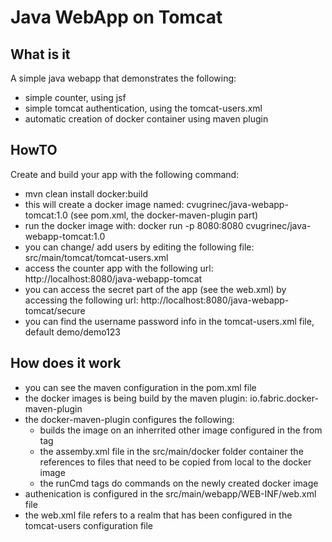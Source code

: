 # Java WebApp on Tomcat

## What is it

A simple java webapp that demonstrates the following:
* simple counter, using jsf 
* simple tomcat authentication, using the tomcat-users.xml 
* automatic creation of docker container using maven plugin

## HowTO

Create and build your app with the following command:
* mvn clean install docker:build
* this will create a docker image named: cvugrinec/java-webapp-tomcat:1.0 (see pom.xml, the docker-maven-plugin part)
* run the docker image with:  docker run -p 8080:8080 cvugrinec/java-webapp-tomcat:1.0
* you can change/ add users by editing the following file:  src/main/tomcat/tomcat-users.xml 
* access the counter app with the following url: http://localhost:8080/java-webapp-tomcat
* you can access the secret part of the app (see the web.xml) by accessing the following url: http://localhost:8080/java-webapp-tomcat/secure
* you can find the username password info in the tomcat-users.xml file, default demo/demo123

## How does it work

* you can see the maven configuration in the pom.xml file
* the docker images is being build by the maven plugin: io.fabric.docker-maven-plugin
* the docker-maven-plugin configures the following:
  * builds the image on an inherrited other image configured in the from tag
  * the assemby.xml file in the src/main/docker folder container the references to files that need to be copied from local to the docker image
  * the runCmd tags do commands on the newly created docker image 
* authenication is configured in the src/main/webapp/WEB-INF/web.xml file
* the web.xml file refers to a realm that has been configured in the tomcat-users configuration file
